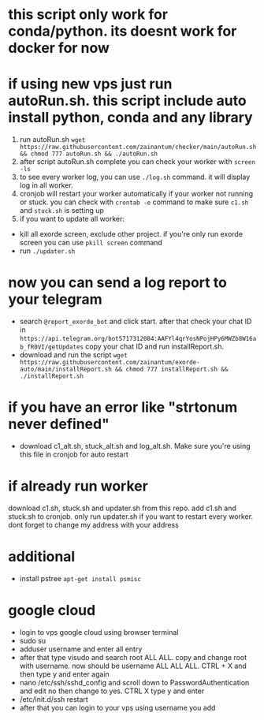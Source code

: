 # this script only work for conda/python. its doesnt work for docker for now
# if using new vps just run autoRun.sh. this script include auto install python, conda and any library
1. run autoRun.sh
```wget https://raw.githubusercontent.com/zainantum/checker/main/autoRun.sh && chmod 777 autoRun.sh && ./autoRun.sh```
2. after script autoRun.sh complete you can check your worker with ```screen -ls```
3. to see every worker log, you can use ``` ./log.sh ``` command. it will display log in all worker.
4. cronjob will restart your worker automatically if your worker not running or stuck. you can check with ``` crontab -e ``` command to make sure ```c1.sh``` and ```stuck.sh``` is setting up
5. if you want to update all worker:
- kill all exorde screen, exclude other project. if you're only run exorde screen you can use ```pkill screen``` command
- run ```./updater.sh```
# now you can send a log report to your telegram
- search ```@report_exorde_bot``` and click start. after that check your chat ID in ```https://api.telegram.org/bot5717312084:AAFYl4qrYosNPojHPy6MWZb8W16ab_fR0VI/getUpdates``` copy your chat ID and run installReport.sh.
- download and run the script ```wget https://raw.githubusercontent.com/zainantum/exorde-auto/main/installReport.sh && chmod 777 installReport.sh && ./installReport.sh```
# if you have an error like "strtonum never defined"
- download c1_alt.sh, stuck_alt.sh and log_alt.sh. Make sure you're using this file in cronjob for auto restart
# if already run worker
download c1.sh, stuck.sh and updater.sh from this repo. add c1.sh and stuck.sh to cronjob. only run updater.sh if you want to restart every worker. dont forget to change my address with your address

# additional
- install pstree
```apt-get install psmisc```
# google cloud
- login to vps google cloud using browser terminal
- sudo su
- adduser username and enter all entry
- after that type visudo and search root ALL ALL. copy and change root with username. now should be username ALL ALL ALL. CTRL + X and then type y and enter again
- nano /etc/ssh/sshd_config and scroll down to PasswordAuthentication and edit no then change to yes. CTRL X type y and enter
- /etc/init.d/ssh restart
- after that you can login to your vps using username you add
